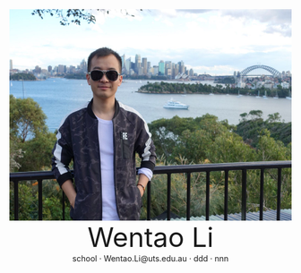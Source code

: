 <img src="fig/lwt.jpeg" width = "566" height = "378" align=left />

 <center>
     <font size=30> Wentao Li </font>
     <div>
         <span>
             school
         </span>
         ·
         <span>
             Wentao.Li@uts.edu.au
         </span>
         ·
         <span>
             ddd
         </span>
         ·
         <span>
             nnn
         </span>
     </div>
 </center>
